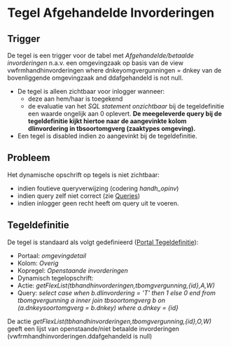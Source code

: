 # Tegel Afgehandelde Invorderingen

## Trigger

De tegel is een trigger voor de tabel met *Afgehandelde/betaalde  invorderingen* n.a.v. een omgevingzaak op basis van de view vwfrmhandhinvorderingen where dnkeyomgvergunningen = dnkey van de bovenliggende omgevingzaak and ddafgehandeld is not null.

  - De tegel is alleen zichtbaar voor inlogger wanneer:
    - deze aan hem/haar is toegekend
    - de evaluatie van het *SQL statement onzichtbaar* bij de tegeldefinitie een waarde ongelijk aan 0 oplevert. **De meegeleverde query bij de tegeldefinitie kijkt hiertoe naar de aangevinkte kolom dlinvordering in tbsoortomgverg (zaaktypes omgeving).**
  - Een tegel is disabled indien zo aangevinkt bij de tegeldefinitie.

## Probleem

Het dynamische opschrift op tegels is niet zichtbaar:

  - indien foutieve queryverwijzing (codering *handh_opinv*)
  - indien query zelf niet correct (zie [Queries](/instellen_inrichten/queries.md))
  - indien inlogger geen recht heeft om query uit te voeren.

## Tegeldefinitie

De tegel is standaard als volgt gedefinieerd ([Portal Tegeldefinitie](/instellen_inrichten/portaldefinitie/portal_tegel.md)):

  - Portaal: *omgevingdetail*
  - Kolom: *Overig*
  - Kopregel: *Openstaande invorderingen*
  - Dynamisch tegelopschrift:
  - Actie: *getFlexList(tbhandhinvorderingen,tbomgvergunning,{id},A,W)*
  - Query: *select case when  b.dlinvordering = 'T' then 1 else 0 end from tbomgvergunning a inner join tbsoortomgverg b
       on (a.dnkeysoortomgverg = b.dnkey) where a.dnkey = {id}*

De actie *getFlexList(tbhandhinvorderingen,tbomgvergunning,{id},O,W)* geeft een lijst van openstaande/niet betaalde invorderingen (vwfrmhandhinvorderingen.ddafgehandeld is null)

